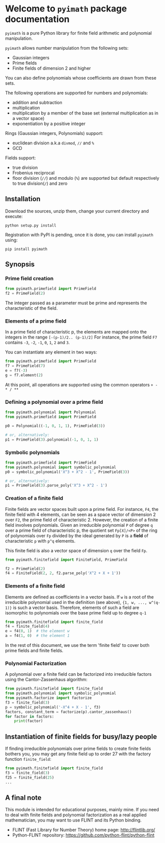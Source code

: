 # Welcome to `pyimath` package documentation

`pyimath` is a pure Python library for finite field arithmetic 
and polynomial manipulation.

```pyimath``` allows number manipulation from the following sets:
- Gaussian integers
- Prime fields
- Finite fields of dimension 2 and higher

You can also define polynomials whose coefficients are drawn from these sets.

The following operations are supported for numbers and polynomials:

* addition and subtraction
* multiplication
* multiplication by a member of the base set (external multiplication as in a vector space)
* exponentiation by a positive integer

Rings (Gaussian integers, Polynomials) support:

* euclidean division a.k.a `divmod`, `//` and `%`
* GCD

Fields support:

* true division
* Frobenius reciprocal
* floor division (`//`) and modulo (`%`) are supported but default respectively to true division(`/`) and zero

## Installation
Download the sources, unzip them, change your current directory and execute:

    python setup.py install

Registration with PyPI is pending, once it is done, you can install ``pyimath`` using:

    pip install pyimath
    
## Synopsis

### Prime field creation

```python
from pyimath.primefield import PrimeField
f2 = PrimeField(2)
```

The integer passed as a parameter must be prime and represents the characteristic of the field.

### Elements of a prime field

In a prime field of characteristic p, the elements are mapped onto the integers in the range `[-(p-1)/2.. (p-1)/2]`
For instance, the prime field `F7` contains `-3`, `-2`, `-1`, `0`, `1`, `2` and `3`.

You can instantiate any element in two ways:

```python
from pyimath.primefield import PrimeField
f7 = PrimeField(7)
e = f7(-3)
g = f7.element(2)
```
    
At this point, all operations are supported using the common operators `+ - * / **`

### Defining a polynomial over a prime field

```python
from pyimath.polynomial import Polynomial
from pyimath.primefield import PrimeField

p0 = Polynomial((-1, 0, 1, 1), PrimeField(3))

# or, alternatively:
p1 = PrimeField(3).polynomial(-1, 0, 1, 1)
```
    
### Symbolic polynomials

```python
from pyimath.primefield import PrimeField
from pyimath.polynomial import symbolic_polynomial
p0 = symbolic_polynomial('X^3 + X^2 - 1', PrimeField(3))

# or, alternatively:
p1 = PrimeField(3).parse_poly('X^3 + X^2 - 1')
```

### Creation of a finite field
Finite fields are vector spaces built upon a prime field. For instance, `F4`, the finite field with 4 elements,
 can be seen as a space vector of dimension 2 over `F2`, the prime field of characteristic 2.
However, the creation of a finite field involves polynomials. Given an irreducible polynomial `P`
 of degree `q` over a prime field of characteristic p, the quotient set `Fp[X]/<P>` of the ring of polynomials 
 over `Fp` divided by the ideal generated by `P` is a **field** of characteristic `p` with `p^q` elements.
 
This finite field is also a vector space of dimension `q` over the field `Fp`.

```python
from pyimath.finitefield import FiniteField, PrimeField

f2 = PrimeField(2)
f4 = FiniteField(2, 2, f2.parse_poly('X^2 + X + 1'))
```

### Elements of a finite field
Elements are defined as coefficients in a vector basis. If `w` is a root of the irreducible polynomial 
used in the definition (see above), `{1, w, ..., w^(q-1)}` is such a vector basis.
Therefore, elements of such a field are isomorphic to polynomials over the base prime field up to degree `q-1`

```python
from pyimath.finitefield import finite_field
f4 = finite_field(4)
e = f4(0, 1)  # the element w
a = f4(1, 0)  # the element 1
```

In the rest of this document, we use the term 'finite field' to cover both prime fields and finite fields.
    
### Polynomial Factorization
A polynomial over a finite field can be factorized into irreducible factors using the Cantor-Zassenhaus algorithm:

```python
from pyimath.finitefield import finite_field
from pyimath.polynomial import symbolic_polynomial
from pyimath.factorize import factorize
f3 = finite_field(3)
p = symbolic_polynomial('-X^4 + X - 1', f3)
factors, constant_term = factorize(p).cantor_zassenhaus()
for factor in factors:
    print(factor)
```

## Instantiation of finite fields for busy/lazy people
If finding irreducible polynomials over prime fields to create finite fields bothers you, you may get 
any finite field up to order 27 with the factory function `finite_field`:

```python
from pyimath.finitefield import finite_field
f3 = finite_field(3)
f25 = finite_field(25)
...
```

## A final note

This module is intended for educational purposes, mainly mine. If you need to deal with finite fields 
and polynomial factorization as a real applied mathematician, you may want to use FLINT and its Python binding.

* FLINT (Fast Library for Number Theory) home page: <http://flintlib.org/>
* Python-FLINT repository: <https://github.com/python-flint/python-flint>



